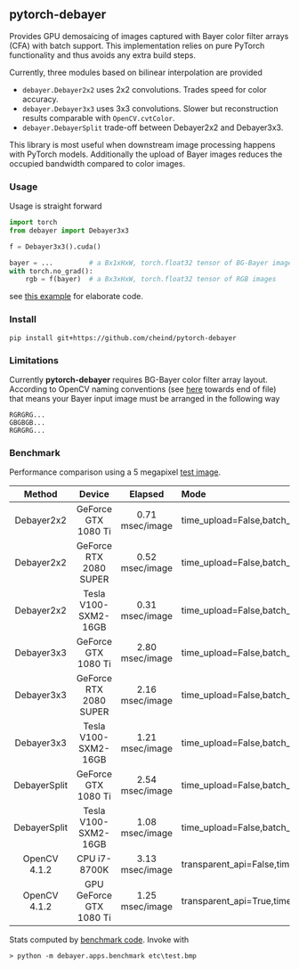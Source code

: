 ## pytorch-debayer

Provides GPU demosaicing of images captured with Bayer color filter arrays (CFA) with batch support. This implementation relies on pure PyTorch functionality and thus avoids any extra build steps.

Currently, three modules based on bilinear interpolation are provided
 - `debayer.Debayer2x2` uses 2x2 convolutions. Trades speed for color accuracy.
 - `debayer.Debayer3x3` uses 3x3 convolutions. Slower but reconstruction results comparable with `OpenCV.cvtColor`.
 - `debayer.DebayerSplit` trade-off between Debayer2x2 and Debayer3x3.

This library is most useful when downstream image processing happens with PyTorch models. Additionally the upload of Bayer images reduces the occupied bandwidth compared to color images.

### Usage
Usage is straight forward

```python
import torch
from debayer import Debayer3x3

f = Debayer3x3().cuda()

bayer = ...         # a Bx1xHxW, torch.float32 tensor of BG-Bayer images
with torch.no_grad():
    rgb = f(bayer)  # a Bx3xHxW, torch.float32 tensor of RGB images
```

see [this example](debayer/apps/example.py) for elaborate code.

### Install
```
pip install git+https://github.com/cheind/pytorch-debayer
```

### Limitations

Currently **pytorch-debayer** requires BG-Bayer color filter array layout. According to OpenCV naming conventions (see [here](https://docs.opencv.org/4.2.0/de/d25/imgproc_color_conversions.html) towards end of file) that means your Bayer input image must be arranged in the following way
```
RGRGRG...
GBGBGB...
RGRGRG...
```

### Benchmark
Performance comparison using a 5 megapixel [test image](etc/test.bmp).

Method | Device | Elapsed | Mode |
|:----:|:------:|:-------:|:----|
| Debayer2x2 | GeForce GTX 1080 Ti | 0.71 msec/image | time_upload=False,batch_size=10 |
| Debayer2x2 | GeForce RTX 2080 SUPER | 0.52 msec/image | time_upload=False,batch_size=10 |
| Debayer2x2 | Tesla V100-SXM2-16GB | 0.31 msec/image | time_upload=False,batch_size=10 |
| Debayer3x3 | GeForce GTX 1080 Ti | 2.80 msec/image | time_upload=False,batch_size=10 |
| Debayer3x3 | GeForce RTX 2080 SUPER | 2.16 msec/image | time_upload=False,batch_size=10 |
| Debayer3x3 | Tesla V100-SXM2-16GB | 1.21 msec/image | time_upload=False,batch_size=10 |
| DebayerSplit | GeForce GTX 1080 Ti | 2.54 msec/image | time_upload=False,batch_size=10 |
| DebayerSplit | Tesla V100-SXM2-16GB | 1.08 msec/image | time_upload=False,batch_size=10 |
| OpenCV 4.1.2 | CPU i7-8700K | 3.13 msec/image | transparent_api=False,time_upload=False,batch_size=10 |
| OpenCV 4.1.2 | GPU GeForce GTX 1080 Ti | 1.25 msec/image | transparent_api=True,time_upload=False,batch_size=10 |

Stats computed by [benchmark code](debayer/apps/benchmark.py). Invoke with

```
> python -m debayer.apps.benchmark etc\test.bmp
```
